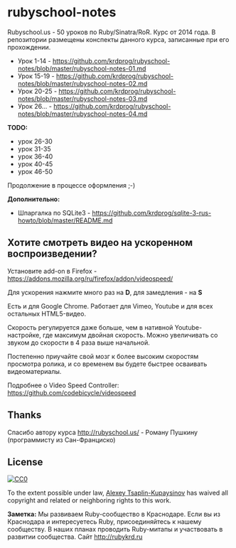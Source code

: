 # rubyschool-notes
Rubyschool.us - 50 уроков по Ruby/Sinatra/RoR. Курс от 2014 года. В репозитории размещены конспекты данного курса, записанные при его прохождении.

- Урок 1-14 - https://github.com/krdprog/rubyschool-notes/blob/master/rubyschool-notes-01.md
- Урок 15-19 - https://github.com/krdprog/rubyschool-notes/blob/master/rubyschool-notes-02.md
- Урок 20-25 - https://github.com/krdprog/rubyschool-notes/blob/master/rubyschool-notes-03.md
- Урок 26... - https://github.com/krdprog/rubyschool-notes/blob/master/rubyschool-notes-04.md

**TODO:**
- урок 26-30
- урок 31-35
- урок 36-40
- урок 40-45
- урок 46-50

Продолжение в процессе оформления ;-)

**Дополнительно:**

- Шпаргалка по SQLite3 - https://github.com/krdprog/sqlite-3-rus-howto/blob/master/README.md

## Хотите смотреть видео на ускоренном воспроизведении?

Установите add-on в Firefox - https://addons.mozilla.org/ru/firefox/addon/videospeed/

Для ускорения нажмите много раз на **D**, для замедления - на **S**

Есть и для Google Chrome. Работает для Vimeo, Youtube и для всех остальных HTML5-видео.

Скорость регулируется даже больше, чем в нативной Youtube-настройке, где максимум двойная скорость. Можно увеличивать со звуком до скорости в 4 раза выше начальной.

Постепенно приучайте свой мозг к более высоким скоростям просмотра ролика, и со временем вы будете быстрее осваивать видеоматериалы.

Подробнее о Video Speed Controller: https://github.com/codebicycle/videospeed

## Thanks

Спасибо автору курса http://rubyschool.us/ - Роману Пушкину (программисту из Сан-Франциско)

## License

[![CC0](http://mirrors.creativecommons.org/presskit/buttons/88x31/svg/cc-zero.svg)](https://creativecommons.org/publicdomain/zero/1.0/)

To the extent possible under law, [Alexey Tsaplin-Kupaysinov](https://github.com/krdprog) has waived all copyright and related or neighboring rights to this work.

**Заметка:** Мы развиваем Ruby-сообщество в Краснодаре. Если вы из Краснодара и интересуетесь Ruby, присоединяйтесь к нашему сообществу. В наших планах проводить Ruby-митапы и участвовать в развитии сообщества. Сайт http://rubykrd.ru
